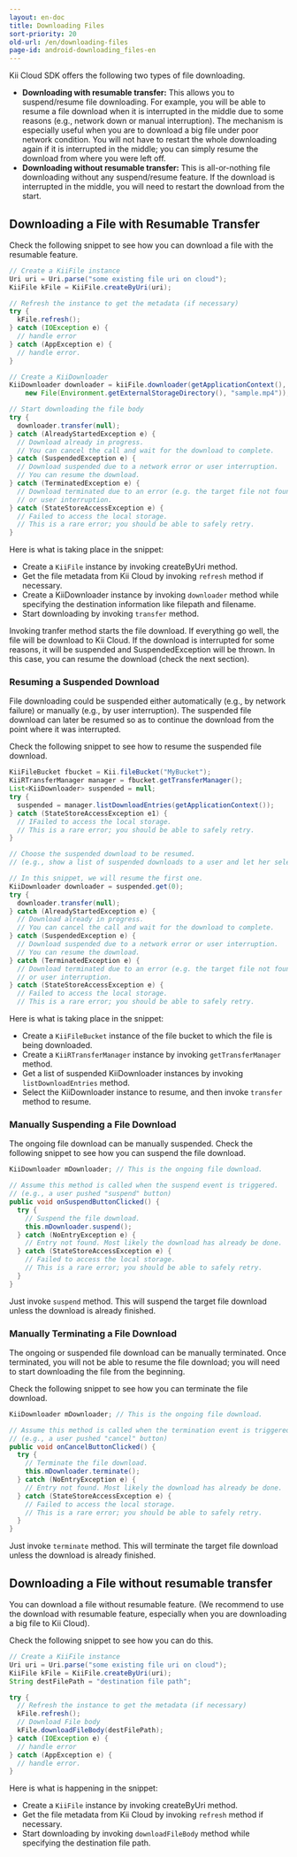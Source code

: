 ```yaml
---
layout: en-doc
title: Downloading Files
sort-priority: 20
old-url: /en/downloading-files
page-id: android-downloading_files-en
---
```

Kii Cloud SDK offers the following two types of file downloading.

* **Downloading with resumable transfer:** This allows you to suspend/resume file downloading. For example, you will be able to resume a file download when it is interrupted in the middle due to some reasons (e.g., network down or manual interruption). The mechanism is especially useful when you are to download a big file under poor network condition. You will not have to restart the whole downloading again if it is interrupted in the middle; you can simply resume the download from where you were left off.
* **Downloading without resumable transfer:** This is all-or-nothing file downloading without any suspend/resume feature. If the download is interrupted in the middle, you will need to restart the download from the start.


## Downloading a File with Resumable Transfer

Check the following snippet to see how you can download a file with the resumable feature.

```java
// Create a KiiFile instance
Uri uri = Uri.parse("some existing file uri on cloud");
KiiFile kFile = KiiFile.createByUri(uri);

// Refresh the instance to get the metadata (if necessary)
try {
  kFile.refresh();
} catch (IOException e) {
  // handle error
} catch (AppException e) {
  // handle error.
}

// Create a KiiDownloader
KiiDownloader downloader = kiiFile.downloader(getApplicationContext(),
    new File(Environment.getExternalStorageDirectory(), "sample.mp4"));

// Start downloading the file body
try {
  downloader.transfer(null);
} catch (AlreadyStartedException e) {
  // Download already in progress.
  // You can cancel the call and wait for the download to complete.
} catch (SuspendedException e) {
  // Download suspended due to a network error or user interruption.
  // You can resume the download.
} catch (TerminatedException e) {
  // Download terminated due to an error (e.g. the target file not found)
  // or user interruption.
} catch (StateStoreAccessException e) {
  // Failed to access the local storage.
  // This is a rare error; you should be able to safely retry.
}
```

Here is what is taking place in the snippet:

* Create a `KiiFile` instance by invoking createByUri method.
* Get the file metadata from Kii Cloud by invoking `refresh` method if necessary.
* Create a KiiDownloader instance by invoking `downloader` method while specifying the destination information like filepath and filename.
* Start downloading by invoking `transfer` method.

Invoking tranfer method starts the file download. If everything go well, the file will be download to Kii Cloud. If the download is interrupted for some reasons, it will be suspended and SuspendedException will be thrown. In this case, you can resume the download (check the next section).


### Resuming a Suspended Download

File downloading could be suspended either automatically (e.g., by network failure) or manually (e.g., by user interruption). The suspended file download can later be resumed so as to continue the download from the point where it was interrupted.

Check the following snippet to see how to resume the suspended file download.

```java
KiiFileBucket fbucket = Kii.fileBucket("MyBucket");
KiiRTransferManager manager = fbucket.getTransferManager();
List<KiiDownloader> suspended = null;
try {
  suspended = manager.listDownloadEntries(getApplicationContext());
} catch (StateStoreAccessException e1) {
  // IFailed to access the local storage.
  // This is a rare error; you should be able to safely retry.
}

// Choose the suspended download to be resumed.
// (e.g., show a list of suspended downloads to a user and let her select)

// In this snippet, we will resume the first one.
KiiDownloader downloader = suspended.get(0);
try {
  downloader.transfer(null);
} catch (AlreadyStartedException e) {
  // Download already in progress.
  // You can cancel the call and wait for the download to complete.
} catch (SuspendedException e) {
  // Download suspended due to a network error or user interruption.
  // You can resume the download.
} catch (TerminatedException e) {
  // Download terminated due to an error (e.g. the target file not found)
  // or user interruption.
} catch (StateStoreAccessException e) {
  // Failed to access the local storage.
  // This is a rare error; you should be able to safely retry.
```

Here is what is taking place in the snippet:

* Create a `KiiFileBucket` instance of the file bucket to which the file is being downloaded.
* Create a `KiiRTransferManager` instance by invoking `getTransferManager` method.
* Get a list of suspended KiiDownloader instances by invoking `listDownloadEntries` method.
* Select the KiiDownloader instance to resume, and then invoke `transfer` method to resume.


### Manually Suspending a File Download

The ongoing file download can be manually suspended. Check the following snippet to see how you can suspend the file download.

```java
KiiDownloader mDownloader; // This is the ongoing file download.

// Assume this method is called when the suspend event is triggered.
// (e.g., a user pushed "suspend" button)
public void onSuspendButtonClicked() {
  try {
    // Suspend the file download.
    this.mDownloader.suspend();
  } catch (NoEntryException e) {
    // Entry not found. Most likely the download has already be done.
  } catch (StateStoreAccessException e) {
    // Failed to access the local storage.
    // This is a rare error; you should be able to safely retry.
  }
}
```

Just invoke `suspend` method. This will suspend the target file download unless the download is already finished.

### Manually Terminating a File Download

The ongoing or suspended file download can be manually terminated. Once terminated, you will not be able to resume the file download; you will need to start downloading the file from the beginning.

Check the following snippet to see how you can terminate the file download.

```java
KiiDownloader mDownloader; // This is the ongoing file download.

// Assume this method is called when the termination event is triggered.
// (e.g., a user pushed "cancel" button)
public void onCancelButtonClicked() {
  try {
    // Terminate the file download.
    this.mDownloader.terminate();
  } catch (NoEntryException e) {
    // Entry not found. Most likely the download has already be done.
  } catch (StateStoreAccessException e) {
    // Failed to access the local storage.
    // This is a rare error; you should be able to safely retry.
  }
}
```

Just invoke `terminate` method. This will terminate the target file download unless the download is already finished.


## Downloading a File without resumable transfer

You can download a file without resumable feature. (We recommend to use the download with resumable feature, especially when you are downloading a big file to Kii Cloud).

Check the following snippet to see how you can do this.

```java
// Create a KiiFile instance
Uri uri = Uri.parse("some existing file uri on cloud");
KiiFile kFile = KiiFile.createByUri(uri);
String destFilePath = "destination file path";

try {
  // Refresh the instance to get the metadata (if necessary)
  kFile.refresh();
  // Download File body
  kFile.downloadFileBody(destFilePath);
} catch (IOException e) {
  // handle error
} catch (AppException e) {
  // handle error.
}
```

Here is what is happening in the snippet:

* Create a `KiiFile` instance by invoking createByUri method.
* Get the file metadata from Kii Cloud by invoking `refresh` method if necessary.
* Start downloading by invoking `downloadFileBody` method while specifying the destination file path.
